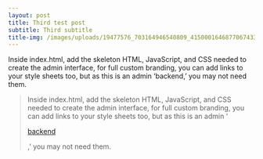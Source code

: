 ```yaml
---
layout: post
title: Third test post
subtitle: Third subtitle
title-img: /images/uploads/19477576_703164946540809_4150001646877067433_o.jpg
---
```

Inside index.html, add the skeleton HTML, JavaScript, and CSS needed to create the admin interface, for full custom branding, you can add links to your style sheets too, but as this is an admin ‘backend,’ you may not need them.

> Inside index.html, add the skeleton HTML, JavaScript, and CSS needed to create the admin interface, for full custom branding, you can add links to your style sheets too, but as this is an admin ‘
>
> [backend](https://hackernoon.com/adding-a-cms-to-your-static-site-with-netlify-cms-4adadf49aac2)
>
> ,’ you may not need them.
